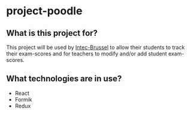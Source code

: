 # project-poodle

## What is this project for?

This project will be used by [Intec-Brussel](http://intecbrussel.be/)
to allow their students to track their exam-scores and for teachers to modify and/or add student exam-scores.

## What technologies are in use?

- React
- Formik
- Redux
